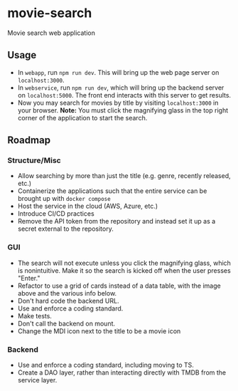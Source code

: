 # movie-search
Movie search web application

## Usage
- In `webapp`, run `npm run dev`. This will bring up the web page server on `localhost:3000`.
- In `webservice`, run `npm run dev`, which will bring up the backend server on `localhost:5000`. The front end interacts with this server to get results.
- Now you may search for movies by title by visiting `localhost:3000` in your browser. **Note:** You must click the magnifying glass in the top right corner of the application to start the search.

## Roadmap
### Structure/Misc
- Allow searching by more than just the title (e.g. genre, recently released, etc.)
- Containerize the applications such that the entire service can be brought up with `docker compose`
- Host the service in the cloud (AWS, Azure, etc.)
- Introduce CI/CD practices
- Remove the API token from the repository and instead set it up as a secret external to the repository.

### GUI
- The search will not execute unless you click the magnifying glass, which is nonintuitive. Make it so the search is kicked off when the user presses "Enter."
- Refactor to use a grid of cards instead of a data table, with the image above and the various info below.
- Don't hard code the backend URL.
- Use and enforce a coding standard.
- Make tests.
- Don't call the backend on mount.
- Change the MDI icon next to the title to be a movie icon

### Backend
- Use and enforce a coding standard, including moving to TS.
- Create a DAO layer, rather than interacting directly with TMDB from the service layer.

